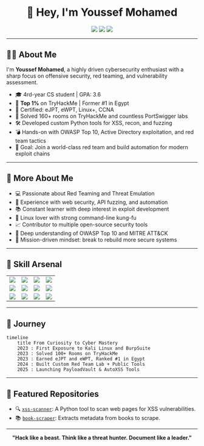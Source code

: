 <h1 align="center">👋 Hey, I'm Youssef Mohamed</h1>

<p align="center">
  <a href="https://www.linkedin.com/in/youssef-mohamed-b37a8427b/" target="_blank"><img src="https://img.shields.io/badge/LinkedIn-%230077B5.svg?style=for-the-badge&logo=linkedin&logoColor=white" /></a>
  <a href="https://www.facebook.com/" target="_blank"><img src="https://img.shields.io/badge/Facebook-%231877F2.svg?style=for-the-badge&logo=facebook&logoColor=white" /></a>
  <a href="https://x.com/" target="_blank"><img src="https://img.shields.io/badge/X.com-000000.svg?style=for-the-badge&logo=X&logoColor=white" /></a>
</p>

---

## 👨‍💻 About Me

I'm **Youssef Mohamed**, a highly driven cybersecurity enthusiast with a sharp focus on offensive security, red teaming, and vulnerability assessment.

- 🎓 4rd-year CS student | GPA: 3.6
- 🥇 **Top 1%** on TryHackMe | Former #1 in Egypt
- 📜 Certified: eJPT, eWPT, Linux+, CCNA
- 🧪 Solved 160+ rooms on TryHackMe and countless PortSwigger labs
- 🛠️ Developed custom Python tools for XSS, recon, and fuzzing
- 💣 Hands-on with OWASP Top 10, Active Directory exploitation, and red team tactics
- 💼 Goal: Join a world-class red team and build automation for modern exploit chains

---

## 🧠 More About Me

- 💻 Passionate about Red Teaming and Threat Emulation
- 🔬 Experience with web security, API fuzzing, and automation
- 📚 Constant learner with deep interest in exploit development
- 🐧 Linux lover with strong command-line kung-fu
- 📈 Contributor to multiple open-source security tools
- 🔗 Deep understanding of OWASP Top 10 and MITRE ATT&CK
- 🎯 Mission-driven mindset: break to rebuild more secure systems

---

## 🚀 Skill Arsenal

<table>
<tr>
  <td><img src="https://img.shields.io/badge/BurpSuite-orange?logo=burpsuite&style=for-the-badge" /></td>
  <td><img src="https://img.shields.io/badge/ZAP_Proxy-black?logo=OWASP&style=for-the-badge" /></td>
  <td><img src="https://img.shields.io/badge/sqlmap-maroon?style=for-the-badge" /></td>
  <td><img src="https://img.shields.io/badge/XSStrike-purple?style=for-the-badge" /></td>
</tr>
<tr>
  <td><img src="https://img.shields.io/badge/httpx+katana-blue?style=for-the-badge" /></td>
  <td><img src="https://img.shields.io/badge/Nmap-0073a9?logo=nmap&style=for-the-badge" /></td>
  <td><img src="https://img.shields.io/badge/Metasploit-framework-0f0f0f?logo=metasploit&style=for-the-badge" /></td>
  <td><img src="https://img.shields.io/badge/Wireshark-blue?logo=wireshark&style=for-the-badge" /></td>
</tr>
<tr>
  <td><img src="https://img.shields.io/badge/Kali_Linux-informational?logo=kalilinux&style=for-the-badge" /></td>
  <td><img src="https://img.shields.io/badge/Python-3776AB?logo=python&style=for-the-badge" /></td>
  <td><img src="https://img.shields.io/badge/Linux+-green?style=for-the-badge" /></td>
  <td><img src="https://img.shields.io/badge/CCNA-blue?style=for-the-badge" /></td>
</tr>
</table>

---

## 🧭 Journey

```mermaid
timeline
    title From Curiosity to Cyber Mastery
    2023 : First Exposure to Kali Linux and BurpSuite
    2023 : Solved 100+ Rooms on TryHackMe
    2023 : Earned eJPT and eWPT, Ranked #1 in Egypt
    2024 : Built Custom Red Team Lab + Public Tools
    2025 : Launching PayloadVault & AutoXSS Tools
```

---

## 📂 Featured Repositories

- 🔍 [`xss-scanner`](https://github.com/youssef-mo55/xss-scanner): A Python tool to scan web pages for XSS vulnerabilities.
- 📚 [`book-scraper`](https://github.com/youssef-mo55/book-scraper): Extracts metadata from books to scrape.

---

<p align="center">
  <b>"Hack like a beast. Think like a threat hunter. Document like a leader."</b>
</p>
